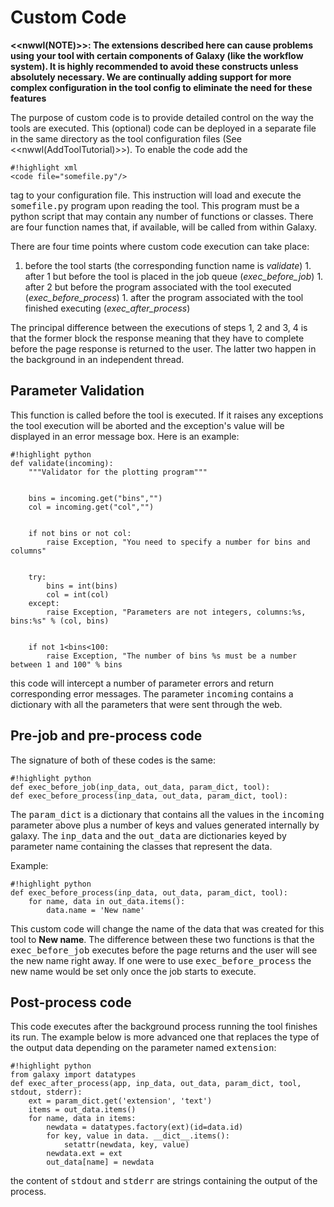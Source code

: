  

# Custom Code

**<<nwwl(NOTE)>>: The extensions described here can cause problems using your tool with certain components of Galaxy (like the workflow system). It is highly recommended to avoid these constructs unless absolutely necessary. We are continually adding support for more complex configuration in the tool config to eliminate the need for these features**

The purpose of custom code is to provide detailed control on the way the tools are executed. This (optional) code can be deployed in a separate file in the same directory as the tool configuration files (See <<nwwl(AddToolTutorial)>>). To enable the code add the

```
#!highlight xml
<code file="somefile.py"/>
```

tag to your configuration file. This instruction will load and execute the <tt>somefile.py</tt> program upon reading the tool. This program must be a python script that may contain any number of functions or classes. There are four function names that, if available, will be called from within Galaxy.

There are four time points where custom code execution can take place:

1. before the tool starts (the corresponding function name is _validate_) 1. after 1 but before the tool is placed in the job queue (_exec\_before\_job_) 1. after 2 but before the program associated with the tool executed (_exec\_before\_process_) 1. after the program associated with the tool finished executing (_exec\_after\_process_)

The principal difference between the executions of steps 1, 2 and 3, 4 is that the former block the response meaning that they have to complete before the page response is returned to the user. The latter two happen in the background in an independent thread.

## Parameter Validation

This function is called before the tool is executed. If it raises any exceptions the tool execution will be aborted and the exception's value will be displayed in an error message box. Here is an example:

```
#!highlight python
def validate(incoming):
    """Validator for the plotting program"""
    
    
    bins = incoming.get("bins","")
    col = incoming.get("col","")


    if not bins or not col:
        raise Exception, "You need to specify a number for bins and columns"


    try:
        bins = int(bins)
        col = int(col)
    except:
        raise Exception, "Parameters are not integers, columns:%s, bins:%s" % (col, bins)


    if not 1<bins<100:
        raise Exception, "The number of bins %s must be a number between 1 and 100" % bins
```

this code will intercept a number of parameter errors and return corresponding error messages. The parameter <tt>incoming</tt> contains a dictionary with all the parameters that were sent through the web.

## Pre-job and pre-process code

The signature of both of these codes is the same:

```
#!highlight python
def exec_before_job(inp_data, out_data, param_dict, tool):
def exec_before_process(inp_data, out_data, param_dict, tool):
```

The <tt>param_dict</tt> is a dictionary that contains all the values in the <tt>incoming</tt> parameter above plus a number of keys and values generated internally by galaxy. The <tt>inp_data</tt> and the <tt>out_data</tt> are dictionaries keyed by parameter name containing the classes that represent the data.

Example:

```
#!highlight python
def exec_before_process(inp_data, out_data, param_dict, tool):
    for name, data in out_data.items():
        data.name = 'New name'
```

This custom code will change the name of the data that was created for this tool to **New name**. The difference between these two functions is that the <tt>exec_before_job</tt> executes before the page returns and the user will see the new name right away. If one were to use <tt>exec_before_process</tt> the new name would be set only once the job starts to execute.

## Post-process code

This code executes after the background process running the tool finishes its run. The example below is more advanced one that replaces the type of the output data depending on the parameter named <tt>extension</tt>:

```
#!highlight python
from galaxy import datatypes
def exec_after_process(app, inp_data, out_data, param_dict, tool, stdout, stderr):
    ext = param_dict.get('extension', 'text')
    items = out_data.items()   
    for name, data in items: 
        newdata = datatypes.factory(ext)(id=data.id)
        for key, value in data. __dict__.items():
            setattr(newdata, key, value)
        newdata.ext = ext
        out_data[name] = newdata
```

the content of <tt>stdout</tt> and <tt>stderr</tt> are strings containing the output of the process.

